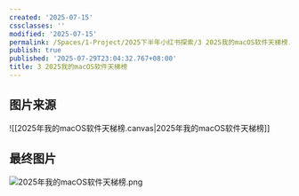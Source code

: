 ```yaml
---
created: '2025-07-15'
cssclasses: ''
modified: '2025-07-15'
permalink: /Spaces/1-Project/2025下半年小红书探索/3 2025我的macOS软件天梯榜.md
publish: true
published: '2025-07-29T23:04:32.767+08:00'
title: 3 2025我的macOS软件天梯榜
---
```

## 图片来源

![[2025年我的macOS软件天梯榜.canvas|2025年我的macOS软件天梯榜]]
## 最终图片

![2025年我的macOS软件天梯榜.png](https://pub-pic.oldwinter.top/2025/07/98898f9109870cf6139623dbd45d519b.png)
